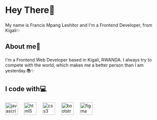 <h1 align="left">Hey There👋</h1>

###

<p align="left">My name is Francis Mpang Leshitor and I'm a Frontend Developer, from Kigali✨</p>

###

<h2 align="left">About me👦</h2>

###

<p align="left">I'm a Frontend Web Developer based in Kigali, RWANDA. I always try to compete with the world, which makes me a better person than I am yesterday.📚✨</p>

###

<h2 align="left">I code with💻</h2>

###

<div align="left">
  <img src="https://cdn.jsdelivr.net/gh/devicons/devicon/icons/javascript/javascript-original.svg" height="40" alt="javascript logo"  />
  <img width="12" />
  <img src="https://cdn.jsdelivr.net/gh/devicons/devicon/icons/html5/html5-original.svg" height="40" alt="html5 logo"  />
  <img width="12" />
  <img src="https://cdn.jsdelivr.net/gh/devicons/devicon/icons/css3/css3-original.svg" height="40" alt="css3 logo"  />
  <img width="12" />
  <img src="https://cdn.jsdelivr.net/gh/devicons/devicon/icons/bootstrap/bootstrap-original.svg" height="40" alt="bootstrap logo"  />
  <img width="12" />
  <img src="https://cdn.jsdelivr.net/gh/devicons/devicon/icons/figma/figma-original.svg" height="40" alt="figma logo"  />
</div>

###
